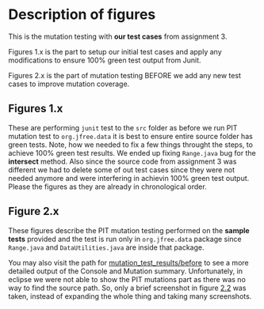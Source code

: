 
# Description of figures
This is the mutation testing with **our test cases** from assignment 3.

Figures 1.x is the part to setup our initial test cases and apply any modifications to ensure 100% green test output from Junit.

Figures 2.x is the part of mutation testing BEFORE we add any new test cases to improve mutation coverage.

## Figures 1.x
These are performing `junit` test to the `src` folder as before we run PIT mutation test to `org.jfree.data` it is best to ensure entire source folder has green tests.
Note, how we needed to fix a few things throught the steps, to achieve 100% green test results. We ended up fixing `Range.java` bug for the **intersect** method. Also since the source code from assignment 3 was different we had to delete some of out test cases since they were not needed anymore and were interfering in achievin 100% green test output. Please the figures as they are already in chronological order.

## Figure 2.x
These figures describe the PIT mutation testing performed on the **sample tests** provided and the test is run only in `org.jfree.data` package since `Range.java` and `DataUtilities.java` are inside that package.

You may also visit the path for [mutation_test_results/before](../mutation_test_results/before/) to see a more detailed output of the Console and Mutation summary. Unfortunately, in eclipse we were not able to show the PIT mutations part as there was no way to find the source path. So, only a brief screenshot in figure [2.2](2.2.png) was taken, instead of expanding the whole thing and taking many screenshots.


